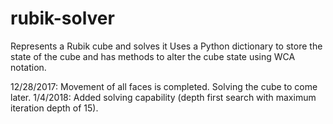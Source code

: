 # rubik-solver
Represents a Rubik cube and solves it
Uses a Python dictionary to store the state of the cube and has methods to alter the cube state using WCA notation.

12/28/2017: Movement of all faces is completed. Solving the cube to come later.
1/4/2018: Added solving capability (depth first search with maximum iteration depth of 15).
